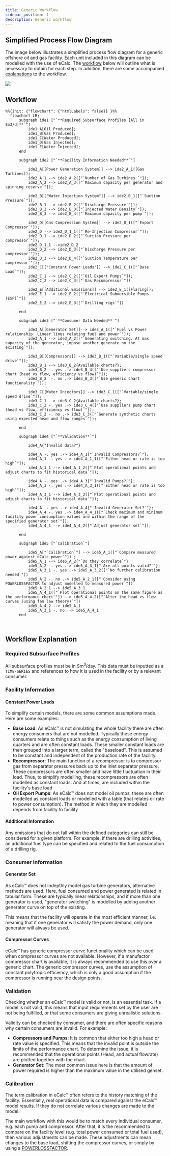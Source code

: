 ```yaml
---
title: Generic Workflow
sidebar_position: 1
description: Generic workflow 
---
```


## Simplified Process Flow Diagram
The image below illustrates a simplified process flow diagram for a generic offshore oil and gas facility. Each unit included in this diagram can be modelled with the use of eCalc. 
The [workflow](#workflow) below will outline what is necessary to obtain for each step. In addition, there are some accompanied [explanations](#workflow-explanation) to the workflow.

![](images/simple_facility_pfd.jpg)


## Workflow 

```mermaid
%%{init: {"flowchart": {"htmlLabels": false}} }%%
  flowchart LR;
      subgraph ide1 ["`**Required Subsurface Profiles [All in Sm3/d]**`"]
          ide1_A[Oil Produced];
          ide1_B[Gas Produced];
          ide1_C[Water Produced];
          ide1_D[Gas Injected];
          ide1_E[Water Injected];
      end

      subgraph ide2 ["`**Facility Information Needed**`"]

          ide2_A[[Power Generation System]] --> ide2_A_1([Gas Turbines]);
          ide2_A_1 --> ide2_A_2(["`Number of Gas Turbines `"]);
          ide2_A_2 --> ide2_A_3(["`Maximum capacity per generator and spinning reserve`"]);
    
          ide2_B[["Water Injection System"]] --> ide2_B_1(["`Suction Pressure`"]);
          ide2_B_1 --> ide2_B_2(["`Discharge Pressure`"]);
          ide2_B_2 --> ide2_B_3(["`Injected Water Density`"]);
          ide2_B_3 --> ide2_B_4(["`Maximum capacity per pump`"]);
    
          ide2_D[[Gas Compression System]] --> ide2_D_1(["`Export Compressor`"]);
          ide2_D --> ide2_D_1_1(["`Re-Injection Compressor`"]);
          ide2_D_1 --> ide2_D_2(["`Suction Pressure per compressor`"]);
          ide2_D_1_1 -->ide2_D_2
          ide2_D_2 --> ide2_D_3(["`Discharge Pressure per compressor`"]);
          ide2_D_3 --> ide2_D_4(["`Suction Temperature per compressor`"]);
          ide2_C[["Constant Power Loads"]] --> ide2_C_1(["`Base Load`"]);
          ide2_C_1 --> ide2_C_2(["`Oil Export Pumps`"]);
          ide2_C_2 --> ide2_C_3(["`Gas Recompressor`"])
    
          ide2_E[[Additional Emissions]] --> ide2_E_1([Flaring]);
          ide2_E_1 --> ide2_E_2(["`Electrical Submersible Pumps (ESP)`"])
          ide2_E_2 --> ide2_E_3(["`Drilling rigs`"])
      
      end

      subgraph ide3 ["`**Consumer Data Needed**`"]

          ide3_A[[Generator Set]]--> ide3_A_1(["`Fuel vs Power relationship. Linear lines relating fuel and power`"]);
          ide3_A_1 --> ide3_A_2(["`Generating switching. At max capacity of the generator, impose another generate on the existing`"]);
    
          ide3_B[[Compressors]] --> ide3_B_1(["`Variable/single speed drive`"]);
          ide3_B_1 --> ide3_B_2{Available charts?};
          ide3_B_2 -. yes .-> ide3_B_4(["`Use suppliers compressor chart (head vs flow, efficiency vs flow)`"]);
          ide3_B_2  -. no .-> ide3_B_3(["`Use generic chart functionality`"]);
    
          ide3_C[[Water Injectors]] --> ide3_C_1(["`Variable/single speed drive`"]);
          ide3_C_1 --> ide3_C_2{Available charts?};
          ide3_C_2 -. yes .-> ide3_C_4(["`Use suppliers pump chart (head vs flow, efficiency vs flow)`"]);
          ide3_C_2 -. no .-> ide3_C_3(["`Generate synthetic charts using expected head and flow ranges`"]);

      end

      subgraph ide4 ["`**Validation**`"]

          ide4_A{"Invalid data?"} 

          ide4_A -. yes .-> ide4_A_1{"`Invalid Compressors?`"};
          ide4_A_1 -. yes .-> ide4_A_1_1(["`Either head or rate is too high`"]);
          ide4_A_1_1 --> ide4_A_1_2(["`Plot operational points and adjust charts to fit historical data`"]);
    
          ide4_A -. yes .-> ide4_A_3{"`Invalid Pumps?`"};
          ide4_A_3 -. yes .-> ide4_A_3_1(["`Either head or rate is too high`"]);
          ide4_A_3_1 --> ide4_A_3_2(["`Plot operational points and adjust charts to fit historical data`"]);
    
          ide4_A -. yes .-> ide4_A_4{"`Invalid Generator Set?`"};
          ide4_A_4 -. yes .-> ide4_A_4_1(["`Check maximum and minimum facility power consumption values are within the range of the specified generator set`"]);
          ide4_A_4_1 --> ide4_A_4_2(["`Adjust generator set`"]);

      end

      subgraph ide5 ["`Calibration`"]

          ide5_A["`Calibration`"] --> ide5_A_1(["`Compare measured power against eCalc power`"]) ;
          ide5_A_1 --> ide5_A_2{"`Do they correlate`"}
          ide5_A_2 -. yes .-> ide5_A_3_1{"`Are all points valid?`"};
          ide5_A_3_1 -. yes .-> ide5_A_3_2(["`No further calibration needed`"])
          ide5_A_2 -. no .-> ide5_A_2_1(["`Consider using POWERLOSSFACTOR to adjust modelled to measured power`"])
          ide5_A_2_1 --> ide5_A_3_1
          ide5_A_4_1(["`Plot operational points on the same figure as the performance chart`"]) --> ide5_A_4_2(["`Alter the head vs flow curves (using fan law theory)`"])
          ide5_A_4_2 --> ide5_A_1
          ide5_A_3_1 -. no .-> ide5_A_4_1
      end

      
```

## Workflow Explanation

### Required Subsurface Profiles

All subsurface profiles must be in Sm<sup>3</sup>/day. This data must be inputted as a `TIME-SERIES` and references to how it is used in the facility or by a relevant consumer.

### Facility Information

#### Constant Power Loads

To simplify certain models, there are some common assumptions made. Here are some examples:

- **Base Load**: As eCalc™ is not simulating the whole facility there are often energy consumers that are not modelled. 
Typically these energy consumers relate to things such as the energy consumption of living quarters and are often constant loads.
These smaller constant loads are then grouped into a larger term, called the "baseload". This is assumed to be constant and independent of the production rate of the facility.
- **Recompressor**: The main function of a recompressor is to compressor gas from separator pressures back up to the inlet separator pressure.
These compressors are often smaller and have little fluctuation in their load.
Thus, to simplify modelling, these recompressors are often modelled as constant loads. And at times, are included within the facility's base load
- **Oil Export Pumps**: As eCalc™ does not model oil pumps, these are often modelled as constant loads or modelled with a table (that relates oil rate to power consumption). The method in which they are modelled depends from facility to facility 

#### Additional Information

Any emissions that do not fall within the defined categories can still be considered for a given platform. For example, if there are drilling activities, an additional fuel type can be specified and related to the fuel consumption of a drilling rig. 

### Consumer Information

#### Generator Set

As eCalc™ does not indepthly model gas turbine generators, alternative methods are used. 
Here, fuel consumed and power generated is related in tabular form. These are typically linear relationships, and if more than one generator is used, "generator switching" is modelled by adding another generator curve on top of the existing.

This means that the facility will operate in the most efficient manner, i.e. meaning that if one generator will satisfy the power demand, only one generator will always be used. 

#### Compressor Curves

eCalc™ has generic compressor curve functionality which can be used when compressor curves are not available. 
However, if a manufactor compressor chart is available, it is always recommended to use this over a generic chart. 
The generic compressor curves, use the assumption of constant polytropic efficiency, which is only a good assumption if the compressor is running near the design points. 


### Validation

Checking whether an eCalc™ model is valid or not, is an essential task. If a model is not valid, this means that input requirements set by the user are not being fulfilled, or that some consumers are giving unrealistic solutions.

Validity can be checked by consumer, and there are often specific reasons why certain consumers are invalid. For example:

- **Compressors and Pumps**: It is common that either too high a head or rate value is specified. This means that the invalid point is outside the limits of the performance chart. To determine the issue, it is recommended that the operational points (Head, and actual flowrate) are plotted together with the chart.
- **Generator Set**: The most common issue here is that the amount of power required is higher than the maximum value in the utilised genset. 

### Calibration

The term calibration in eCalc™ often refers to the history matching of the facility. Essentially, real operational data is compared against the eCalc™ model results. If they do not correlate various changes are made to the model.

The main workflow with this would be to match every individual consumer, e.g. each pump and compressor. After that, it is the recommended to compare on the facility level (e.g. total power consumed or total fuel used), then various adjustments can be made.
These adjustments can mean changes to the base load, shifting the compressor curves, or simply by using a [POWERLOSSFACTOR](../../references/keywords/POWERLOSSFACTOR.md).